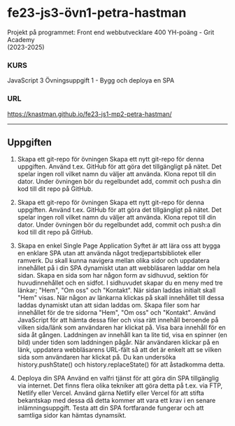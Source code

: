 
# fe23-js3-övn1-petra-hastman

Projekt på programmet:
Front end webbutvecklare 400 YH-poäng - Grit Academy  
(2023-2025)

### KURS
JavaScript 3
Övningsuppgift 1 - Bygg och deploya en SPA

### URL
https://knastman.github.io/fe23-js1-mp2-petra-hastman/

---

## Uppgiften

1. Skapa ett git-repo för övningen
Skapa ett nytt git-repo för denna uppgiften. Använd t.ex. GitHub för att göra det tillgängligt på nätet.
Det spelar ingen roll vilket namn du väljer att använda. Klona repot till din dator. Under övningen bör
du regelbundet add, commit och push:a din kod till dit repo på GitHub.
1. Skapa ett git-repo för övningen
Skapa ett nytt git-repo för denna uppgiften. Använd t.ex. GitHub för att göra det tillgängligt på nätet.
Det spelar ingen roll vilket namn du väljer att använda. Klona repot till din dator. Under övningen bör
du regelbundet add, commit och push:a din kod till dit repo på GitHub.

2. Skapa en enkel Single Page Application
Syftet är att lära oss att bygga en enklare SPA utan att använda något tredjepartsbibliotek eller
ramverk. Du skall kunna navigera mellan olika sidor och uppdatera innehållet på i din SPA dynamiskt
utan att webbläsaren laddar om hela sidan.
Skapa en sida som har någon form av sidhuvud, sektion för huvudinnehållet och en sidfot. I
sidhuvudet skapar du en meny med tre länkar; "Hem", "Om oss" och "Kontakt". När sidan laddas
initialt skall "Hem" visas. När någon av länkarna klickas på skall innehållet till dessa laddas dynamiskt
utan att sidan laddas om.
Skapa filer som har innehållet för de tre sidorna "Hem", "Om oss" och "Kontakt". Använd JavaScript
för att hämta dessa filer och visa rätt innehåll beroende på vilken sida/länk som användaren har klickat
på. Visa bara innehåll för en sida åt gången. Laddningen av innehåll kan ta lite tid, visa en spinner (en
bild) under tiden som laddningen pågår.
När användaren klickar på en länk, uppdatera webbläsarens URL-fält så att det är enkelt att se vilken
sida som användaren har klickat på. Du kan undersöka history.pushState() och history.replaceState()
för att åstadkomma detta.

3. Deploya din SPA
Använd en valfri tjänst för att göra din SPA tillgänglig via internet. Det finns flera olika tekniker att göra
detta på t.ex. via FTP, Netlify eller Vercel.
Använd gärna Netlify eller Vercel för att stifta bekantskap med dessa då detta kommer att vara ett
krav i en senare inlämningsuppgift.
Testa att din SPA fortfarande fungerar och att samtliga sidor kan hämtas dynamsikt.
